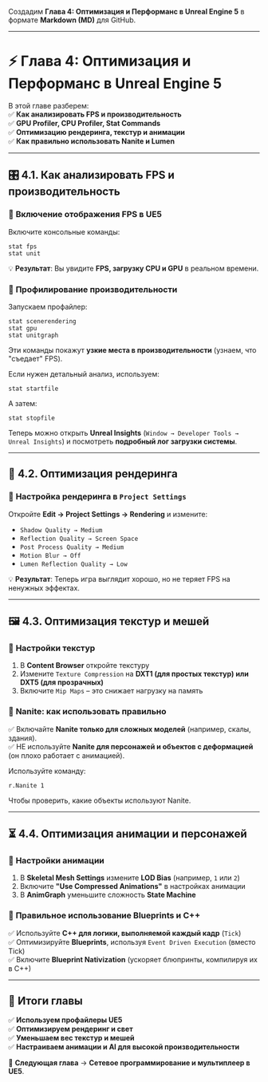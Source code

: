 Создадим **Глава 4: Оптимизация и Перформанс в Unreal Engine 5** в формате **Markdown (MD)** для GitHub.

---

# ⚡ Глава 4: Оптимизация и Перформанс в Unreal Engine 5  

В этой главе разберем:  
✅ **Как анализировать FPS и производительность**  
✅ **GPU Profiler, CPU Profiler, Stat Commands**  
✅ **Оптимизацию рендеринга, текстур и анимации**  
✅ **Как правильно использовать Nanite и Lumen**  

---

## 🎛️ 4.1. **Как анализировать FPS и производительность**  

### 🔹 **Включение отображения FPS в UE5**  

Включите консольные команды:  
```
stat fps  
stat unit  
```
💡 **Результат**: Вы увидите **FPS, загрузку CPU и GPU** в реальном времени.  

### 🔹 **Профилирование производительности**  

Запускаем профайлер:  
```
stat scenerendering  
stat gpu  
stat unitgraph  
```
Эти команды покажут **узкие места в производительности** (узнаем, что "съедает" FPS).  

Если нужен детальный анализ, используем:  
```
stat startfile  
```
А затем:  
```
stat stopfile  
```
Теперь можно открыть **Unreal Insights** (`Window → Developer Tools → Unreal Insights`) и посмотреть **подробный лог загрузки системы**.  

---

## 🎨 4.2. **Оптимизация рендеринга**  

### 🔹 **Настройка рендеринга в `Project Settings`**  

Откройте **Edit → Project Settings → Rendering** и измените:  
- `Shadow Quality → Medium`  
- `Reflection Quality → Screen Space`  
- `Post Process Quality → Medium`  
- `Motion Blur → Off`  
- `Lumen Reflection Quality → Low`  

💡 **Результат**: Теперь игра выглядит хорошо, но не теряет FPS на ненужных эффектах.  

---

## 🖼️ 4.3. **Оптимизация текстур и мешей**  

### 🔹 **Настройки текстур**  

1. В **Content Browser** откройте текстуру  
2. Измените `Texture Compression` на **DXT1 (для простых текстур) или DXT5 (для прозрачных)**  
3. Включите `Mip Maps` – это снижает нагрузку на память  

### 🔹 **Nanite: как использовать правильно**  

✅ Включайте **Nanite только для сложных моделей** (например, скалы, здания).  
✅ НЕ используйте **Nanite для персонажей и объектов с деформацией** (он плохо работает с анимацией).  

Используйте команду:  
```
r.Nanite 1  
```
Чтобы проверить, какие объекты используют Nanite.  

---

## ⏳ 4.4. **Оптимизация анимации и персонажей**  

### 🔹 **Настройки анимации**  

1. В **Skeletal Mesh Settings** измените **LOD Bias** (например, `1` или `2`)  
2. Включите **"Use Compressed Animations"** в настройках анимации  
3. В **AnimGraph** уменьшите сложность **State Machine**  

### 🔹 **Правильное использование Blueprints и C++**  

✅ Используйте **C++ для логики, выполняемой каждый кадр** (`Tick`)  
✅ Оптимизируйте **Blueprints**, используя `Event Driven Execution` (вместо Tick)  
✅ Включите **Blueprint Nativization** (ускоряет блюпринты, компилируя их в C++)  

---

## 🚀 Итоги главы  

✅ **Используем профайлеры UE5**  
✅ **Оптимизируем рендеринг и свет**  
✅ **Уменьшаем вес текстур и мешей**  
✅ **Настраиваем анимации и AI для высокой производительности**  

📌 **Следующая глава** → **Сетевое программирование и мультиплеер в UE5**.
